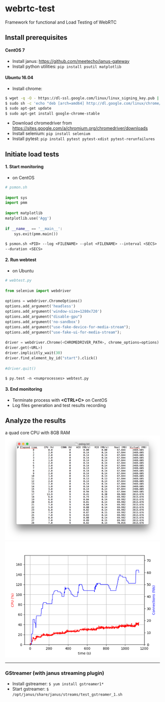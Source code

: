 # webrtc-test
Framework for functional and Load Testing of WebRTC

## Install prerequisites
#### CentOS 7
* Install janus: https://github.com/meetecho/janus-gateway
* Install python utilities: `pip install psutil matplotlib`

#### Ubuntu 16.04
* Install chrome: 
```bash
$ wget -q -O - https://dl-ssl.google.com/linux/linux_signing_key.pub | sudo apt-key add -
$ sudo sh -c 'echo "deb [arch=amd64] http://dl.google.com/linux/chrome/deb/ stable main" >> /etc/apt/sources.list.d/google.list'
$ sudo apt-get update
$ sudo apt-get install google-chrome-stable
```
* Download chromedriver from https://sites.google.com/a/chromium.org/chromedriver/downloads
* Install selenium: `pip install selenium`
* Install pytest:  `pip install pytest pytest-xdist pytest-rerunfailures`

## Initiate load tests ##
#### 1. Start monitoring
* on CentOS
```python
# psmon.sh

import sys
import pmm

import matplotlib
matplotlib.use('Agg')

if __name__ == '__main__':
    sys.exit(pmm.main())
```
`$ psmon.sh <PID> --log <FILENAME> --plot <FILENAME> --interval <SECS> --duration <SECS>`
 
#### 2. Run webtest
* on Ubuntu
```python
# webtest.py

from selenium import webdriver

options = webdriver.ChromeOptions()
options.add_argument('headless')
options.add_argument('window-size=1280x720')
options.add_argument("disable-gpu")
options.add_argument('no-sandbox')
options.add_argument("use-fake-device-for-media-stream");
options.add_argument("use-fake-ui-for-media-stream");

driver = webdriver.Chrome(<CHROMEDRIVER_PATH>, chrome_options=options)
driver.get(<URL>)
driver.implicitly_wait(30)
driver.find_element_by_id("start").click()

#driver.quit()
```
`$ py.test -n <numprocesses> webtest.py`

#### 3. End monitoring
* Terminate process with **<CTRL+C>** on CentOS
* Log files generation and test results recording

## Analyze the results ##
a quad core CPU with 8GB RAM
![pslog.txt](images/pslog_txt.png)
![pslog.png](images/pslog.png)

<hr/>

### GStreamer (with janus streaming plugin)
* Install gstreamer: `$ yum install gstreamer1*`
* Start gstreamer: `$ /opt/janus/share/janus/streams/test_gstreamer_1.sh`

